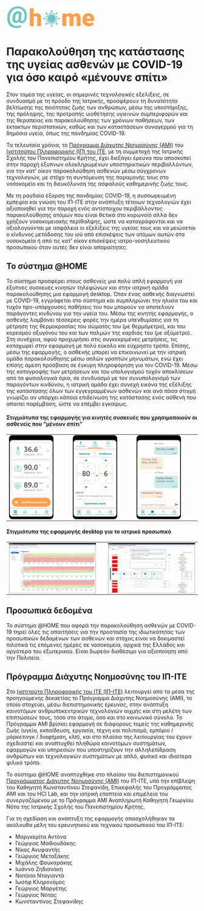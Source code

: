 <img src="logo_web.png" alt="Λογότυπο" width="240"/> &nbsp;
# Παρακολούθηση της κατάστασης της υγείας ασθενών με COVID-19  για όσο καιρό «μένουνε σπίτι»


Στον τομέα της υγείας, οι σημερινές τεχνολογικές εξελίξεις, σε συνδυασμό με τη πρόοδο της Ιατρικής, προσφέρουν τη δυνατότητα βελτίωσης της ποιότητας ζωής των ανθρώπων, μέσω της υποστήριξης, της πρόληψης, της προτροπής υιοθέτησης υγιεινών συμπεριφορών και της θεραπείας και παρακολούθησης των χρόνιων παθήσεων, των έκτακτων περιστατικών, καθώς και των καταστάσεων συναγερμού για τη δημόσια υγεία, όπως της πανδημίας COVID-19. 

Τα τελευταία χρόνια, το [Πρόγραμμα Διάχυτης Νοημοσύνης (ΑΜΙ)](http://ami.ics.forth.gr) του [Ινστιτούτου Πληροφορικής (ΙΠ) του ΙΤΕ](https://www.ics.forth.gr), με τη συμμετοχή της Ιατρικής Σχολής του Πανεπιστημίου Κρήτης, έχει διεξάγει έρευνα που αποσκοπεί στην παροχή έξυπνων ολοκληρωμένων υποστηρικτικών περιβαλλόντων, για την κατ’ οίκον παρακολούθηση ασθενών μέσω σύγχρονων τεχνολογιών, με στόχο τη συντόμευση της παραμονής τους στο νοσοκομείο και τη διευκόλυνση της ασφαλούς καθημερινής ζωής τους. 

Με τη ραγδαία έξαρση της πανδημίας COVID-19, η συσσωρευμένη εμπειρία και γνώση του ΙΠ-ΙΤΕ στην ανάπτυξη τέτοιων τεχνολογιών έχει αξιοποιηθεί για την παροχή ενός αντίστοιχου περιβάλλοντος παρακολούθησης ατόμων που είναι θετικά στο κορωνοϊό αλλά δεν χρήζουν νοσοκομειακής περίθαλψης, ώστε να καταγράφονται και να αξιολογούνται με ασφάλεια οι εξελίξεις της υγείας τους και να μειώνεται ο κίνδυνος μετάδοσης του ιού από επισκέψεις των ατόμων αυτών στα νοσοκομεία ή από τις κατ’ οίκον επισκέψεις ιατρο-νοσηλευτικού προσωπικού όταν αυτές δεν είναι απαραίτητες. 

## Το σύστημα @HOME
Το σύστημα προσφέρει στους ασθενείς μια πολύ απλή εφαρμογή για έξυπνες συσκευές κινητών τηλεφώνων και στην ιατρική ομάδα παρακολούθησης μια εφαρμογή desktop. Όταν ένας ασθενής διαγνωστεί με COVID-19, εγγράφεται στο σύστημα και συμπληρώνει την ηλικία του και τυχόν προ-υπάρχουσες παθήσεις του που μπορούν να αποτελούν παράγοντες κινδύνου για την υγεία του. Μέσω της κινητής εφαρμογής, ο ασθενής λαμβάνει τέσσερεις φορές την ημέρα υπενθυμίσεις για τη μέτρηση της θερμοκρασίας του σώματός του (με θερμόμετρο), και του κορεσμού οξυγόνου του και των παλμών της καρδιάς του (με οξύμετρο). Στη συνέχεια, αφού προχωρήσει στις συγκεκριμένες μετρήσεις, τις καταχωρεί στην εφαρμογή με πολύ εύκολο και εύχρηστο τρόπο. Επίσης, μέσω της εφαρμογής, ο ασθενής μπορεί να επικοινωνεί με την ιατρική ομάδα παρακολούθησης μέσω απλών γραπτών μηνυμάτων, ενώ έχει επίσης άμεση πρόσβαση σε έγκυρη πληροφόρηση για τον COVID-19. Μέσω της καταγραφής των μετρήσεων και του υπολογισμού τυχόν αποκλίσεων από τα φυσιολογικά όρια, σε συνδυασμό με τον συνυπολογισμό των παραγόντων κινδύνου, η ιατρική ομάδα έχει συνεχή εικόνα της εξέλιξης της κατάστασης όλων των εγγεγραμμένων ασθενών και ανά πάσα στιγμή γνωρίζει αν υπάρχει κάποια επιδείνωση της κατάστασης ενός ασθενή που απαιτεί παρέμβαση, ώστε να επέμβει εγκαίρως. 

#### Στιγμιότυπα της εφαρμογής για κινητές συσκευές που χρησιμοποιούν οι ασθενείς που “μένουν σπίτι”
<p align="center">
<table border="0">
  <tbody>
    <tr>
      <td><img src="screenshots/ma_dashboard.png" width="200" align="left" /></td><td>&nbsp;&nbsp;&nbsp;&nbsp;&nbsp;&nbsp;</td>
      <td><img src="screenshots/ma_new-entry-oxygen.png" width="200" align="center" /></td><td>&nbsp;&nbsp;&nbsp;&nbsp;&nbsp;&nbsp;</td>
      <td><img src="screenshots/ma_chat.png" width="200" align="right"/></td><td>&nbsp;&nbsp;&nbsp;&nbsp;&nbsp;&nbsp;</td>
    </tr>
  </tbody>
</table>
</p>

#### Στιγμιότυπα της εφαρμογής desktop για το ιατρικό προσωπικό
<p align="center">
<table border="0">
  <tbody>
    <tr>
      <td><img src="screenshots/da_patient-overview.jpg" width="380" align="left" />
      </td><td>&nbsp;</td>
      <td><img src="screenshots/da_change-status.jpg" width="380" align="right" /></td>
    </tr>
  </tbody>
</table>
</p>

## Προσωπικά δεδομένα
Το σύστημα @HOME που αφορά την παρακολούθηση ασθενών με COVID-19 τηρεί όλες τις απαιτήσεις για την προστασία της ιδιωτικότητας  των προσωπικών δεδομένων των ασθενών και στόχος είναι να δοκιμαστεί πιλοτικά τις επόμενες ημέρες σε νοσοκομεία, αρχικά της Ελλάδος και αργότερα του εξωτερικού. Είναι δωρεάν διαθέσιμο για αξιοποίηση από την Πολιτεία. 

## Πρόγραμμα Διάχυτης Νοημοσύνης του ΙΠ-ΙΤΕ
Στο [Ινστιτούτο Πληροφορικής του ΙΤΕ (ΙΠ-ΙΤΕ)](https://www.ics.forth.gr) λειτουργεί από τα μέσα της προηγούμενης δεκαετίας  το Πρόγραμμα Διάχυτης Νοημοσύνης (ΑΜΙ), το οποίο στοχεύει, μέσω διεπιστημονικής έρευνας, στην ανάπτυξη καινοτόμων ανθρωποκεντρικών τεχνολογιών αιχμής και στη μελέτη των επιπτώσεών τους, τόσο στο άτομο, όσο και στο κοινωνικό σύνολο. Το Πρόγραμμα ΑΜΙ βρίσκει εφαρμογή σε διάφορους τομείς της καθημερινής ζωής (υγεία, εκπαίδευση, εργασία, τέχνη και πολιτισμό, εμπόριο / μάρκετινγκ / διαφήμιση, κλπ), και στο πλαίσιο της λειτουργίας του έχουν σχεδιαστεί και αναπτυχθεί πληθώρα καινοτόμων συστημάτων, εφαρμογών και υπηρεσιών που υποστηρίζουν την αλληλεπίδραση ανθρώπων και τεχνολογικών συστημάτων με απλό, φυσικό και ιδιαίτερα  φιλικό τρόπο. 

Το σύστημα @HOME αναπτύχθηκε στο πλαίσιο του διεπιστημονικού [Προγράμματος Διάχυτης Νοημοσύνης (ΑΜΙ)](http://ami.ics.forth.gr) του ΙΠ-ΙΤΕ, υπό την επίβλεψη του Καθηγητή Κωνσταντίνου Στεφανίδη, Επικεφαλής του Προγράμματος ΑΜΙ και του HCI Lab, και την ιατρική εποπτεία και επιμέλεια του συνεργαζόμενου με το Πρόγραμμα ΑΜΙ Αναπληρωτή Καθηγητή Γεωργίου Νότα της Ιατρικής Σχολής του Πανεπιστημίου Κρήτης. 

Για τη σχεδίαση και ανάπτυξη της εφαρμογής απασχολήθηκαν τα ακόλουθα μέλη του ερευνητικού και τεχνικού προσωπικού του ΙΠ-ΙΤΕ: 
- Μαργκερίτα Αντόνα
- Γεώργιος Μαθιουδάκης
- Νίκος Ανυφαντής
- Γεώργιος Μεταξάκης
- Μιχάλης Φουκαράκης
- Ιωάννα Ζηδιανάκη 
- Νατάσα Νταγιαντά
- Ιωσήφ Κληρονόμος
- Γεώργιος Μαργέτης
- Γεώργιος Νότας
- Κωνσταντίνος Στεφανίδης

